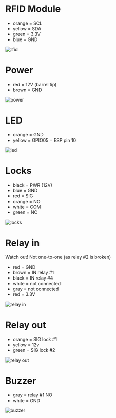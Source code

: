 # RFID Module

- orange = SCL
- yellow = SDA
- green = 3.3V
- blue = GND
 
![rfid](images/rfid.jpeg "RFID Module")

# Power

- red = 12V (barrel tip)
- brown = GND 

![power](images/power.jpeg "Power")

# LED

- orange = GND
- yellow = GPIO05 = ESP pin 10

![led](images/led.jpeg "LED")

# Locks

- black = PWR (12V)
- blue = GND
- red = SIG
- orange = NO
- white = COM
- green = NC

![locks](images/locks.jpeg "LOCKS")

# Relay in

Watch out! Not one-to-one (as relay  #2 is broken)

- red = GND
- brown = IN relay #1
- black = IN relay #4 
- white = not connected
- gray = not connected
- red = 3.3V

![relay in](images/relay-in.jpeg "Relay IN")

# Relay out

- orange = SIG lock #1
- yellow = 12v
- green = SIG lock #2 

![relay out](images/relay-out.jpeg "Relay OUT")

# Buzzer

- gray = relay #1 NO 
- white = GND

![buzzer](images/buzzer.jpeg "Buzzer")




